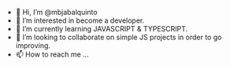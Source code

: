 - 👋 Hi, I’m @mbjabalquinto
- 👀 I’m interested in become a developer.
- 🌱 I’m currently learning JAVASCRIPT & TYPESCRIPT.
- 💞️ I’m looking to collaborate on simple JS projects in order to go improving.
- 📫 How to reach me ...

<!---
mbjabalquinto/mbjabalquinto is a ✨ special ✨ repository because its `README.md` (this file) appears on your GitHub profile.
You can click the Preview link to take a look at your changes.
--->
